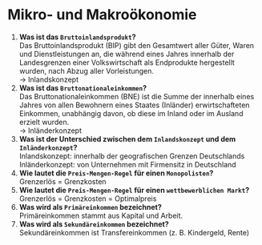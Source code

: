 # Mikro- und Makroökonomie

1. **Was ist das `Bruttoinlandsprodukt`?**  
Das Bruttoinlandsprodukt (BIP) gibt den Gesamtwert aller Güter, Waren und Dienstleistungen an, die während eines Jahres innerhalb der Landesgrenzen einer Volkswirtschaft als Endprodukte hergestellt wurden, nach Abzug aller Vorleistungen.  
-> Inlandskonzept 
2. **Was ist das `Bruttonationaleinkommen`?**  
Das Bruttonationaleinkommen (BNE) ist die Summe der innerhalb eines Jahres von allen Bewohnern eines Staates (Inländer) erwirtschafteten Einkommen, unabhängig davon, ob diese im Inland oder im Ausland erzielt wurden.  
-> Inländerkonzept
3. **Was ist der Unterschied zwischen dem `Inlandskonzept` und dem `Inländerkonzept`?**  
Inlandskonzept: innerhalb der geografischen Grenzen Deutschlands  
Inländerkonzept: von Unternehmen mit Firmensitz in Deutschland  
4. **Wie lautet die `Preis-Mengen-Regel` für einen `Monopolisten`?**  
Grenzerlös = Grenzkosten
5. **Wie lautet die `Preis-Mengen-Regel` für einen `wettbewerblichen Markt`?**  
Grenzerlös = Grenzkosten = Optimalpreis
6. **Was wird als `Primäreinkommen` bezeichnet?**  
Primäreinkommen stammt aus Kapital und Arbeit.
7. **Was wird als `Sekundäreinkommen` bezeichnet?**  
Sekundäreinkommen ist Transfereinkommen (z. B. Kindergeld, Rente)
